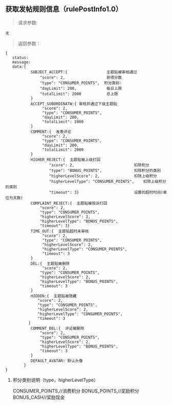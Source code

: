 获取发帖规则信息（rulePostInfo1.0）
-----------------------------
>请求参数:

    无
>返回参数：

	{
       status:
       message:
       data:{
               SUBJECT_ACCEPT:{                 主题贴被审核通过
                   "score": 2,                  获得分数
                   "type": "CONSUMER_POINTS",  积分类别:
                   "dayLimit": 200,             每日上限
                   "totalLimit": 2000           总上限
               }
               ACCEPT_SUBORDINATW:{ 审核并通过下级主题贴
                    "score": 2,
                    "type": "CONSUMER_POINTS",
                    "dayLimit": 200,
                    "totalLimit": 2000
               }
               COMMENT:{  发表评论
                    "score": 2,
                    "type": "CONSUMER_POINTS",
                    "dayLimit": 200,
                    "totalLimit": 2000
               }
               HIGHER_REJECT:{  主题贴被上级打回
                       "score": 2,                          扣除积分
                       "type": "BONUS_POINTS",              扣除积分的类别
                       "higherLevelScore": 2,               扣除上级积分
                       "higherLevelType": "CONSUMER_POINTS",    扣除上级积分的类别
                       "timeout": 3}                        设置的超时时间(单位为天数)
               COMPLAINT_REJECT:{  主题贴被投诉打回
                   "score": 2,
                   "type": "CONSUMER_POINTS",
                   "higherLevelScore": 2,
                   "higherLevelType": "BONUS_POINTS",
                   "timeout": 3}
               TIME_OUT:{  主题贴超时未审核
                    "score": 2,
                    "type": "CONSUMER_POINTS",
                    "higherLevelScore": 2,
                    "higherLevelType": "CONSUMER_POINTS",
                    "timeout": 3
               }
               DEL:{  主题贴被删除
                    "score": 2,
                   "type": "CONSUMER_POINTS",
                   "higherLevelScore": 2,
                   "higherLevelType": "BONUS_POINTS",
                   "timeout": 3
               }
               HIDDEN:{  主题贴被隐藏
                  "score": 2,
                  "type": "CONSUMER_POINTS",
                  "higherLevelScore": 2,
                  "higherLevelType": "CONSUMER_POINTS",
                  "timeout": 3
              }
               COMMENT_DEL:{  评论被删除
                   "score": 2,
                   "type": "CONSUMER_POINTS",
                   "higherLevelScore": 2,
                   "higherLevelType": "BONUS_POINTS",
                   "timeout": 3
               }
               DEFAULT_AVATAR: 默认头像
            }
	}

1. 积分类别说明（type，higherLevelType）

    CONSUMER_POINTS,//消费积分
    BONUS_POINTS,//奖励积分
    BONUS_CASH//奖励现金